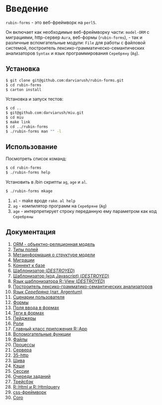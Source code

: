 # Введение

`rubin-forms` - это веб-фреймворк на `perl5`.

Он включает как необходимые веб-фреймворку части: `model-ORM` c миграциями, http-сервер `Aura`, веб-формы (`rubin-forms`), - так и различные вспомгательные модули: `File` для работы с файловой системой, построитель лексико-грамматическо-семантических анализаторов `Syntax` и язык программирования `Серебряну` (`Ag`).

## Установка

```sh
$ git clone git@github.com:darviarush/rubin-forms.git
$ cd rubin-forms
$ carton install
```

Установка и запуск тестов:

```sh
$ cd ..
$ git@github.com:darviarush/miu.git
$ cd miu
$ make link
$ cd ../rubin-forms
$ ./rubin-forms man "" -l
```

## Использование

Посмотреть список команд:

```sh
$ cd rubin-forms
$ ./rubin-forms help
```

Установить в /bin скрипты `ag`, `age` и `al`. 

```sh
$ ./rubin-forms mkage
```

1. `al` - make вроде `rake`. `al help`
2. `ag` - компилятор программ на `Серебряне` (`Ag`)
3. `age` - интерпретирует строку переданную ему параметром как код `Серебряны`


## Документация

1. [ORM - объектно-реляционная модель](mark/00-orm.markdown)
1. [Типы полей](mark/02-orm-types.markdown)
1. [Метаинформация о структуре модели](mark/03-orm-meta.markdown)
1. [Миграции](mark/04-migration.markdown)
1. [Коннект к базе](mark/09-connect.markdown)
1. [Шаблонизатор (*DESTROYED*)](mark/10-view.markdown)
1. [Шаблонизатор (код Javascript) (*DESTROYED*)](mark/11-view-js.markdown)
1. [Язык шаблонизатора R::View (*DESTROYED*)](mark/11-view-lang.markdown)
1. [Построитель лексико-грамматико-семантических анализаторов](mark/12-syntax.markdown)
1. [Язык *Серебряна* (лат. Argentum)](mark/13-ag.markdown)
1. [Сценарии пользователя](mark/15-users-scenaries.markdown)
1. [Формы](mark/20-form.markdown)
1. [Поля ввода в формах](mark/21-form-input.markdown)
1. [Теги в формах](mark/22-form-tag.markdown)
1. [Пейджеры](mark/23-pages.markdown)
1. [Роли](mark/24-roles.markdown)
1. [Главный класс приложения R::App](mark/30-app.markdown)
1. [Вспомогательные функции](mark/31-perl.markdown)
1. [Файлы](mark/32-file.markdown)
1. [Процессы](mark/33-process.markdown)
1. [Сервера](mark/34-serverside.markdown)
1. [35-http](mark/35-http.markdown)
1. [Шива](mark/36-shiva.markdown)
1. [Кэши](mark/37-cache.markdown)
1. [Сессии](mark/38-session.markdown)
1. [Очереди заданий](mark/39-queue.markdown)
1. [Трейсбэк](mark/40-raise.markdown)
1. [R::Html и R::Htmlquery](mark/41-html.markdown)
1. [css-фреймворк](mark/60-css.markdown)
1. [Coro](mark/91-coro.markdown)

